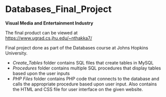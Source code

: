 # Databases_Final_Project

**Visual Media and Entertainment Industry**

The final product can be viewed at https://www.ugrad.cs.jhu.edu/~nthakka7/

Final project done as part of the Databases course at Johns Hopkins University.

- _Create_Tables_ folder contains SQL files that create tables in MySQL
- _Procedures_ folder contains multiple SQL procedures that display tables based upon the user inputs
- _PHP Files_ folder contains PHP code that connects to the database and calls the appropriate procedure based upon user input. Also contains the HTML and CSS file for user interface on the given website.
 
